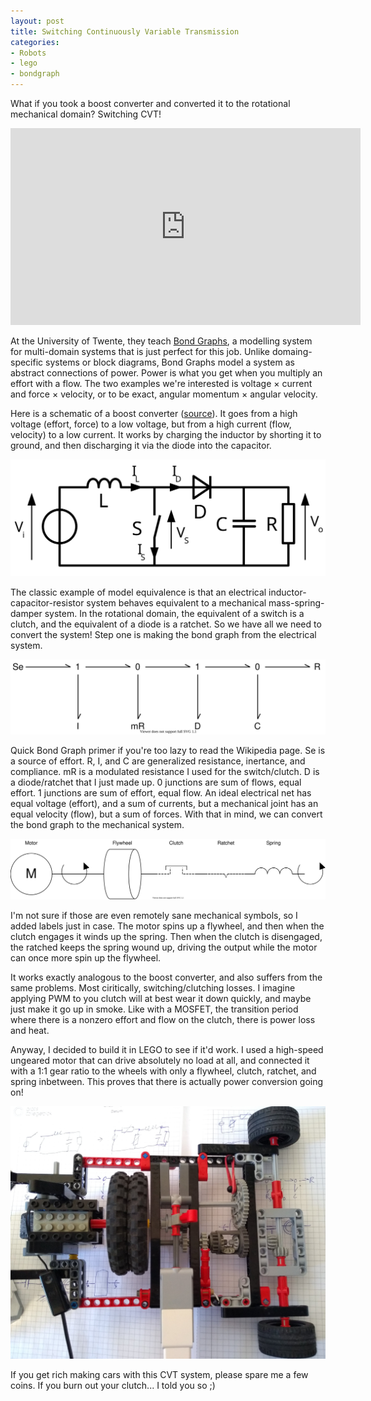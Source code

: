 ```yaml
---
layout: post
title: Switching Continuously Variable Transmission
categories:
- Robots
- lego
- bondgraph
---
```


What if you took a boost converter and converted it to the rotational mechanical domain? Switching CVT!

<iframe width="560" height="315" src="https://www.youtube-nocookie.com/embed/22OwyXc5Oek" frameborder="0" allow="accelerometer; autoplay; clipboard-write; encrypted-media; gyroscope; picture-in-picture" allowfullscreen> </iframe>

At the University of Twente, they teach [Bond Graphs](https://en.wikipedia.org/wiki/Bond_graph), a modelling system for multi-domain systems that is just perfect for this job. Unlike domaing-specific systems or block diagrams, Bond Graphs model a system as abstract connections of power. Power is what you get when you multiply an effort with a flow. The two examples we're interested is voltage &times; current and force &times; velocity, or to be exact, angular momentum &times; angular velocity.

Here is a schematic of a boost converter ([source](https://commons.wikimedia.org/wiki/File:Boost_conventions.svg)). It goes from a high voltage (effort, force) to a low voltage, but from a high current (flow, velocity) to a low current. It works by charging the inductor by shorting it to ground, and then discharging it via the diode into the capacitor.

![boost converter](/images/cvt/Boost_conventions.svg)

The classic example of model equivalence is that an electrical inductor-capacitor-resistor system behaves equivalent to a mechanical mass-spring-damper system. In the rotational domain, the equivalent of a switch is a clutch, and the equivalent of a diode is a ratchet. So we have all we need to convert the system! Step one is making the bond graph from the electrical system.

![boost converter bond graph](/images/cvt/bond.svg)

Quick Bond Graph primer if you're too lazy to read the Wikipedia page. Se is a source of effort. R, I, and C are generalized resistance, inertance, and compliance. mR is a modulated resistance I used for the switch/clutch. D is a diode/ratchet that I just made up. 0 junctions are sum of flows, equal effort. 1 junctions are sum of effort, equal flow. An ideal electrical net has equal voltage (effort), and a sum of currents, but a mechanical joint has an equal velocity (flow), but a sum of forces. With that in mind, we can convert the bond graph to the mechanical system.

![mechanical boost converter](/images/cvt/mechanical.svg)

I'm not sure if those are even remotely sane mechanical symbols, so I added labels just in case. The motor spins up a flywheel, and then when the clutch engages it winds up the spring. Then when the clutch is disengaged, the ratched keeps the spring wound up, driving the output while the motor can once more spin up the flywheel.

It works exactly analogous to the boost converter, and also suffers from the same problems. Most ciritically, switching/clutching losses. I imagine applying PWM to you clutch will at best wear it down quickly, and maybe just make it go up in smoke. Like with a MOSFET, the transition period where there is a nonzero effort and flow on the clutch, there is power loss and heat.

Anyway, I decided to build it in LEGO to see if it'd work. I used a high-speed ungeared motor that can drive absolutely no load at all, and connected it with a 1:1 gear ratio to the wheels with only a flywheel, clutch, ratchet, and spring inbetween. This proves that there is actually power conversion going on!

![lego mechanical boost converter](/images/cvt/lego.jpg)

If you get rich making cars with this CVT system, please spare me a few coins. If you burn out your clutch... I told you so ;)